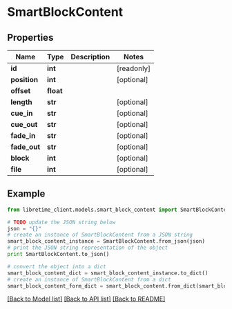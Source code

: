 # SmartBlockContent


## Properties
Name | Type | Description | Notes
------------ | ------------- | ------------- | -------------
**id** | **int** |  | [readonly] 
**position** | **int** |  | [optional] 
**offset** | **float** |  | 
**length** | **str** |  | [optional] 
**cue_in** | **str** |  | [optional] 
**cue_out** | **str** |  | [optional] 
**fade_in** | **str** |  | [optional] 
**fade_out** | **str** |  | [optional] 
**block** | **int** |  | [optional] 
**file** | **int** |  | [optional] 

## Example

```python
from libretime_client.models.smart_block_content import SmartBlockContent

# TODO update the JSON string below
json = "{}"
# create an instance of SmartBlockContent from a JSON string
smart_block_content_instance = SmartBlockContent.from_json(json)
# print the JSON string representation of the object
print SmartBlockContent.to_json()

# convert the object into a dict
smart_block_content_dict = smart_block_content_instance.to_dict()
# create an instance of SmartBlockContent from a dict
smart_block_content_form_dict = smart_block_content.from_dict(smart_block_content_dict)
```
[[Back to Model list]](../README.md#documentation-for-models) [[Back to API list]](../README.md#documentation-for-api-endpoints) [[Back to README]](../README.md)


